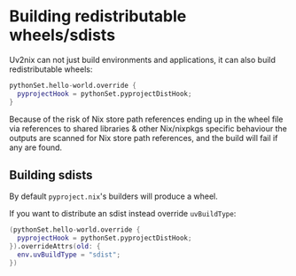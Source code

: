 # Building redistributable wheels/sdists

Uv2nix can not just build environments and applications, it can also build redistributable wheels:
``` nix
pythonSet.hello-world.override {
  pyprojectHook = pythonSet.pyprojectDistHook;
}
```

Because of the risk of Nix store path references ending up in the wheel file via references to shared libraries & other Nix/nixpkgs specific behaviour the outputs are scanned for Nix store path references, and the build will fail if any are found.

## Building sdists

By default `pyproject.nix`'s builders will produce a wheel.

If you want to distribute an sdist instead override `uvBuildType`:
``` nix
(pythonSet.hello-world.override {
  pyprojectHook = pythonSet.pyprojectDistHook;
}).overrideAttrs(old: {
  env.uvBuildType = "sdist";
})
```
